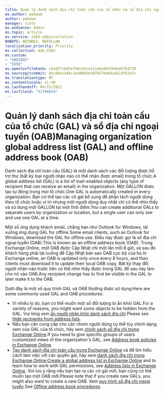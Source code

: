 ```yaml
---
title: Quản lý danh sách địa chỉ toàn cầu của tổ chức và sổ địa chỉ ngoại tuyến
ms.author: pebaum
author: pebaum
manager: scotv
ms.audience: Admin
ms.topic: article
ms.service: o365-administration
ROBOTS: NOINDEX, NOFOLLOW
localization_priority: Priority
ms.collection: Adm_O365
ms.custom:
- "9002895"
- "5550"
ms.openlocfilehash: c6ad2fcb85ef68c42cea11ebe0d1564e957b4720
ms.sourcegitcommit: 8bc60ec34bc1e40685e3976576e04a2623f63a7c
ms.translationtype: MT
ms.contentlocale: vi-VN
ms.lasthandoff: 04/15/2021
ms.locfileid: "51794854"
---
```

# <a name="managing-organization-global-address-list-gal-and-offline-address-book-oab"></a><span data-ttu-id="b4f63-102">Quản lý danh sách địa chỉ toàn cầu của tổ chức (GAL) và sổ địa chỉ ngoại tuyến (OAB)</span><span class="sxs-lookup"><span data-stu-id="b4f63-102">Managing organization global address list (GAL) and offline address book (OAB)</span></span>

<span data-ttu-id="b4f63-103">Danh sách địa chỉ toàn cầu (GAL) là một danh sách các đối tượng được hỗ trợ thư (bất kỳ loại người nhận nào có thể nhận được email) trong tổ chức.</span><span class="sxs-lookup"><span data-stu-id="b4f63-103">A global address list (GAL) is a list of mail-enabled objects (any type of recipient that can receive an email) in the organization.</span></span> <span data-ttu-id="b4f63-104">Một GALLON được tạo tự động trong mọi tổ chức.</span><span class="sxs-lookup"><span data-stu-id="b4f63-104">One GAL is automatically created in every organization.</span></span> <span data-ttu-id="b4f63-105">Bạn có thể tạo các cô gái bổ sung để phân tách người dùng theo tổ chức hoặc vị trí nhưng một người dùng duy nhất chỉ có thể nhìn thấy và sử dụng một GALLON tại một thời điểm.</span><span class="sxs-lookup"><span data-stu-id="b4f63-105">You can create additional GALs to separate users by organization or location, but a single user can only see and use one GAL at a time.</span></span>

<span data-ttu-id="b4f63-106">Một số ứng dụng khách email, chẳng hạn như Outlook for Windows, tải xuống ứng dụng GAL for offline.</span><span class="sxs-lookup"><span data-stu-id="b4f63-106">Some email clients, such as Outlook for Windows, download the GAL for offline use.</span></span> <span data-ttu-id="b4f63-107">Điều này được gọi là sổ địa chỉ ngoại tuyến (OAB).</span><span class="sxs-lookup"><span data-stu-id="b4f63-107">This is known as an offline address book (OAB).</span></span> <span data-ttu-id="b4f63-108">Trong Exchange Online, một OAB được Cập Nhật chỉ một lần mỗi 8 giờ, và sau đó khách hàng phải tải xuống để Cập Nhật bản sao OAB cục bộ của họ.</span><span class="sxs-lookup"><span data-stu-id="b4f63-108">In Exchange online, an OAB is updated only once every 8 hours, and then clients must download it to update their local OAB copy.</span></span> <span data-ttu-id="b4f63-109">Bất kỳ thay đổi người nhận nào trước tiên có thể nhìn thấy được trong GAL để sau này làm cho nó vào OAB.</span><span class="sxs-lookup"><span data-stu-id="b4f63-109">Any recipient change has to first be visible in the GAL to later make it to the OAB.</span></span>

<span data-ttu-id="b4f63-110">Dưới đây là một số quy trình GAL và OAB thường được sử dụng:</span><span class="sxs-lookup"><span data-stu-id="b4f63-110">Here are some commonly used GAL and OAB procedures:</span></span>

- <span data-ttu-id="b4f63-111">Vì nhiều lý do, bạn có thể muốn một số đối tượng bị ẩn khỏi GAL.</span><span class="sxs-lookup"><span data-stu-id="b4f63-111">For a variety of reasons, you might want some objects to be hidden from the GAL.</span></span> <span data-ttu-id="b4f63-112">Vui lòng xem [ẩn người nhận khỏi danh sách địa chỉ](https://docs.microsoft.com/exchange/address-books/address-lists/manage-address-lists#hide-recipients-from-address-lists).</span><span class="sxs-lookup"><span data-stu-id="b4f63-112">Please see [Hide recipients from address lists](https://docs.microsoft.com/exchange/address-books/address-lists/manage-address-lists#hide-recipients-from-address-lists).</span></span>
- <span data-ttu-id="b4f63-113">Nếu bạn cần cung cấp cho các nhóm người dùng cụ thể tùy chỉnh dạng xem của GAL của tổ chức, hãy xem [chính sách sổ địa chỉ trong Exchange Online](https://docs.microsoft.com/exchange/address-books/address-book-policies/address-book-policies).</span><span class="sxs-lookup"><span data-stu-id="b4f63-113">If you need to give specific groups of users customized views of the organization's GAL, see [Address book policies in Exchange Online](https://docs.microsoft.com/exchange/address-books/address-book-policies/address-book-policies).</span></span>
- <span data-ttu-id="b4f63-114">[Tạo danh sách địa chỉ toàn cầu trong Exchange Online](https://docs.microsoft.com/exchange/address-books/address-lists/create-global-address-list) và để tìm hiểu cách làm việc với các quyền gal, hãy xem [danh sách địa chỉ trong Exchange Online](https://docs.microsoft.com/exchange/address-books/address-lists/address-lists).</span><span class="sxs-lookup"><span data-stu-id="b4f63-114">[Create a global address list in Exchange Online](https://docs.microsoft.com/exchange/address-books/address-lists/create-global-address-list) and to learn how to work with GAL permissions, see [Address lists in Exchange Online](https://docs.microsoft.com/exchange/address-books/address-lists/address-lists).</span></span> <span data-ttu-id="b4f63-115">Xin lưu ý rằng nếu bạn tạo ra các cô gái mới, bạn cũng có thể muốn tạo một OAB mới.</span><span class="sxs-lookup"><span data-stu-id="b4f63-115">Please note that if you create new GALs, you might also want to create a new OAB.</span></span> <span data-ttu-id="b4f63-116">Xem [quy trình sổ địa chỉ ngoại tuyến](https://docs.microsoft.com/exchange/address-books/offline-address-books/offline-address-book-procedures).</span><span class="sxs-lookup"><span data-stu-id="b4f63-116">See [Offline address book procedures](https://docs.microsoft.com/exchange/address-books/offline-address-books/offline-address-book-procedures).</span></span>
